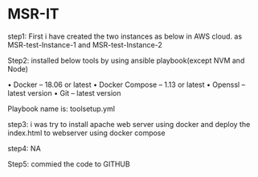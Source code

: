 # MSR-IT
step1: First i have created the two instances as below in AWS cloud.
as MSR-test-Instance-1 and MSR-test-Instance-2

Step2: installed below tools by using ansible playbook(except NVM and Node)

•	Docker – 18.06 or latest
•	Docker Compose – 1.13 or latest
•	Openssl – latest version
•	Git – latest version

Playbook name is: toolsetup.yml

step3: i was try to install apache web server using docker and deploy the index.html to webserver using docker compose


step4: NA

Step5: commied the code to GITHUB
